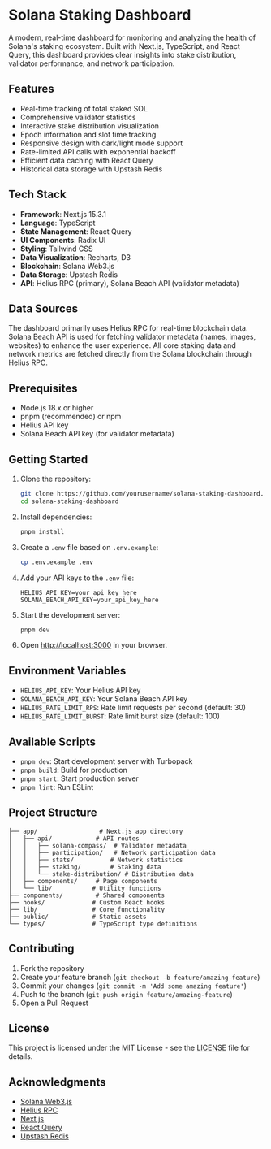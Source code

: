 # Solana Staking Dashboard

A modern, real-time dashboard for monitoring and analyzing the health of Solana's staking ecosystem. Built with Next.js, TypeScript, and React Query, this dashboard provides clear insights into stake distribution, validator performance, and network participation.

## Features

- Real-time tracking of total staked SOL
- Comprehensive validator statistics
- Interactive stake distribution visualization
- Epoch information and slot time tracking
- Responsive design with dark/light mode support
- Rate-limited API calls with exponential backoff
- Efficient data caching with React Query
- Historical data storage with Upstash Redis

## Tech Stack

- **Framework**: Next.js 15.3.1
- **Language**: TypeScript
- **State Management**: React Query
- **UI Components**: Radix UI
- **Styling**: Tailwind CSS
- **Data Visualization**: Recharts, D3
- **Blockchain**: Solana Web3.js
- **Data Storage**: Upstash Redis
- **API**: Helius RPC (primary), Solana Beach API (validator metadata)

## Data Sources

The dashboard primarily uses Helius RPC for real-time blockchain data. Solana Beach API is used for fetching validator metadata (names, images, websites) to enhance the user experience. All core staking data and network metrics are fetched directly from the Solana blockchain through Helius RPC.

## Prerequisites

- Node.js 18.x or higher
- pnpm (recommended) or npm
- Helius API key
- Solana Beach API key (for validator metadata)

## Getting Started

1. Clone the repository:
   ```bash
   git clone https://github.com/yourusername/solana-staking-dashboard.git
   cd solana-staking-dashboard
   ```

2. Install dependencies:
   ```bash
   pnpm install
   ```

3. Create a `.env` file based on `.env.example`:
   ```bash
   cp .env.example .env
   ```

4. Add your API keys to the `.env` file:
   ```
   HELIUS_API_KEY=your_api_key_here
   SOLANA_BEACH_API_KEY=your_api_key_here
   ```

5. Start the development server:
   ```bash
   pnpm dev
   ```

6. Open [http://localhost:3000](http://localhost:3000) in your browser.

## Environment Variables

- `HELIUS_API_KEY`: Your Helius API key
- `SOLANA_BEACH_API_KEY`: Your Solana Beach API key
- `HELIUS_RATE_LIMIT_RPS`: Rate limit requests per second (default: 30)
- `HELIUS_RATE_LIMIT_BURST`: Rate limit burst size (default: 100)

## Available Scripts

- `pnpm dev`: Start development server with Turbopack
- `pnpm build`: Build for production
- `pnpm start`: Start production server
- `pnpm lint`: Run ESLint

## Project Structure

```
├── app/                 # Next.js app directory
│   ├── api/            # API routes
│   │   ├── solana-compass/  # Validator metadata
│   │   ├── participation/   # Network participation data
│   │   ├── stats/          # Network statistics
│   │   ├── staking/        # Staking data
│   │   └── stake-distribution/ # Distribution data
│   ├── components/     # Page components
│   └── lib/           # Utility functions
├── components/         # Shared components
├── hooks/             # Custom React hooks
├── lib/               # Core functionality
├── public/            # Static assets
└── types/             # TypeScript type definitions
```

## Contributing

1. Fork the repository
2. Create your feature branch (`git checkout -b feature/amazing-feature`)
3. Commit your changes (`git commit -m 'Add some amazing feature'`)
4. Push to the branch (`git push origin feature/amazing-feature`)
5. Open a Pull Request

## License

This project is licensed under the MIT License - see the [LICENSE](LICENSE) file for details.

## Acknowledgments

- [Solana Web3.js](https://solana-labs.github.io/solana-web3.js/)
- [Helius RPC](https://docs.helius.xyz/)
- [Next.js](https://nextjs.org/)
- [React Query](https://tanstack.com/query/latest)
- [Upstash Redis](https://docs.upstash.com/redis)
